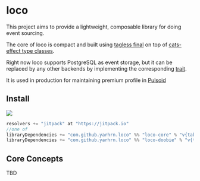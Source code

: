 # loco 

This project aims to provide a lightweight, composable library for doing event sourcing. 

The core of loco is compact and built using [tagless final](https://www.youtube.com/watch?v=8sgAUIB8JOY) on top of [cats-effect type classes](https://typelevel.org/cats-effect/typeclasses/).

Right now loco supports PostgreSQL as event storage, but it can be replaced by any other backends by implementing the corresponding [trait](https://github.com/yarhrn/loco/blob/master/core/src/main/scala/loco/repository/EventsRepository.scala).

It is used in production for maintaining premium profile in [Pulsoid](https://pulsoid.net)

## Install
[![](https://jitpack.io/v/yarhrn/loco.svg)](https://jitpack.io/#yarhrn/loco)

```scala
resolvers += "jitpack" at "https://jitpack.io"
//one of
libraryDependencies += "com.github.yarhrn.loco" %% "loco-core" % "v{take version from badge above}"
libraryDependencies += "com.github.yarhrn.loco" %% "loco-doobie" % "v{take version from badge above}"
```

## Core Concepts
TBD